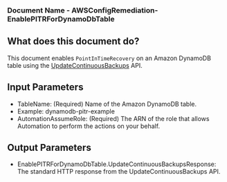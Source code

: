  ### Document Name - AWSConfigRemediation-EnablePITRForDynamoDbTable

## What does this document do?
This document enables `PointInTimeRecovery` on an Amazon DynamoDB table using the [UpdateContinuousBackups](https://docs.aws.amazon.com/amazondynamodb/latest/APIReference/API_UpdateContinuousBackups.html) API.

## Input Parameters
* TableName: (Required) Name of the Amazon DynamoDB table.
* Example: dynamodb-pitr-example
* AutomationAssumeRole: (Required) The ARN of the role that allows Automation to perform the actions on your behalf.

## Output Parameters
* EnablePITRForDynamoDbTable.UpdateContinuousBackupsResponse: The standard HTTP response from the UpdateContinuousBackups API.